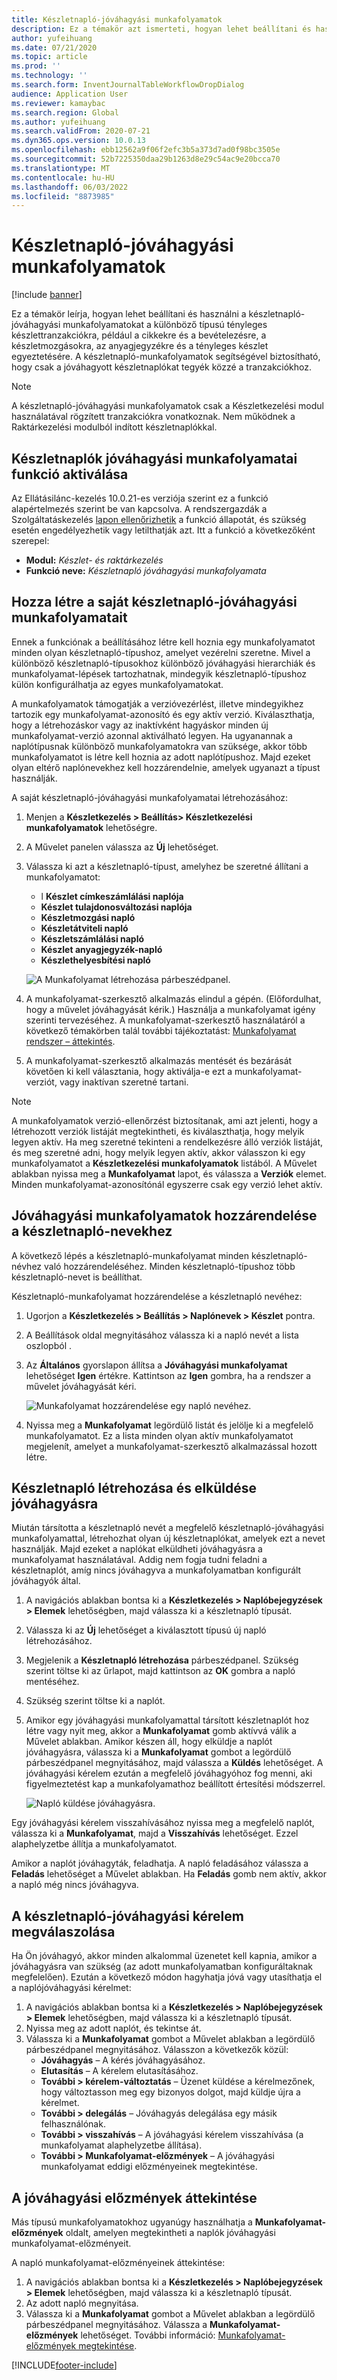 ```yaml
---
title: Készletnapló-jóváhagyási munkafolyamatok
description: Ez a témakör azt ismerteti, hogyan lehet beállítani és használni a készletnapló-jóváhagyási munkafolyamatokat a tényleges készlettranzakciók különböző típusaihoz. A készletnapló-munkafolyamatok segítségével biztosítható, hogy csak a jóváhagyott készletnaplókat tegyék közzé a tranzakciókhoz.
author: yufeihuang
ms.date: 07/21/2020
ms.topic: article
ms.prod: ''
ms.technology: ''
ms.search.form: InventJournalTableWorkflowDropDialog
audience: Application User
ms.reviewer: kamaybac
ms.search.region: Global
ms.author: yufeihuang
ms.search.validFrom: 2020-07-21
ms.dyn365.ops.version: 10.0.13
ms.openlocfilehash: ebb12562a9f06f2efc3b5a373d7ad0f98bc3505e
ms.sourcegitcommit: 52b7225350daa29b1263d8e29c54ac9e20bcca70
ms.translationtype: MT
ms.contentlocale: hu-HU
ms.lasthandoff: 06/03/2022
ms.locfileid: "8873985"
---
```

# <a name="inventory-journal-approval-workflows"></a>Készletnapló-jóváhagyási munkafolyamatok

[!include [banner](../includes/banner.md)]

Ez a témakör leírja, hogyan lehet beállítani és használni a készletnapló-jóváhagyási munkafolyamatokat a különböző típusú tényleges készlettranzakciókra, például a cikkekre és a bevételezésre, a készletmozgásokra, az anyagjegyzékre és a tényleges készlet egyeztetésére. A készletnapló-munkafolyamatok segítségével biztosítható, hogy csak a jóváhagyott készletnaplókat tegyék közzé a tranzakciókhoz.

> [!NOTE]
> A készletnapló-jóváhagyási munkafolyamatok csak a Készletkezelési modul használatával rögzített tranzakciókra vonatkoznak. Nem működnek a Raktárkezelési modulból indított készletnaplókkal.

## <a name="turn-on-the-inventory-journal-approval-workflows-feature"></a>Készletnaplók jóváhagyási munkafolyamatai funkció aktiválása

Az Ellátásilánc-kezelés 10.0.21-es verziója szerint ez a funkció alapértelmezés szerint be van kapcsolva. A rendszergazdák a Szolgáltatáskezelés [lapon ellenőrizhetik](../../fin-ops-core/fin-ops/get-started/feature-management/feature-management-overview.md) a funkció állapotát, és szükség esetén engedélyezhetik vagy letilthatják azt. Itt a funkció a következőként szerepel:

- **Modul:** *Készlet- és raktárkezelés*
- **Funkció neve:** *Készletnapló jóváhagyási munkafolyamata*

## <a name="create-your-inventory-journal-approval-workflows"></a>Hozza létre a saját készletnapló-jóváhagyási munkafolyamatait

Ennek a funkciónak a beállításához létre kell hoznia egy munkafolyamatot minden olyan készletnapló-típushoz, amelyet vezérelni szeretne. Mivel a különböző készletnapló-típusokhoz különböző jóváhagyási hierarchiák és munkafolyamat-lépések tartozhatnak, mindegyik készletnapló-típushoz külön konfigurálhatja az egyes munkafolyamatokat.

A munkafolyamatok támogatják a verzióvezérlést, illetve mindegyikhez tartozik egy munkafolyamat-azonosító és egy aktív verzió. Kiválaszthatja, hogy a létrehozáskor vagy az inaktívként hagyáskor minden új munkafolyamat-verzió azonnal aktiválható legyen. Ha ugyanannak a naplótípusnak különböző munkafolyamatokra van szüksége, akkor több munkafolyamatot is létre kell hoznia az adott naplótípushoz. Majd ezeket olyan eltérő naplónevekhez kell hozzárendelnie, amelyek ugyanazt a típust használják.

A saját készletnapló-jóváhagyási munkafolyamatai létrehozásához:

1. Menjen a **Készletkezelés \> Beállítás\> Készletkezelési munkafolyamatok** lehetőségre.
1. A Művelet panelen válassza az **Új** lehetőséget.
1. Válassza ki azt a készletnapló-típust, amelyhez be szeretné állítani a munkafolyamatot:
    - l **Készlet címkeszámlálási naplója**
    - **Készlet tulajdonosváltozási naplója**
    - **Készletmozgási napló**
    - **Készletátviteli napló**
    - **Készletszámlálási napló**
    - **Készlet anyagjegyzék-napló**
    - **Készlethelyesbítési napló**

    ![A Munkafolyamat létrehozása párbeszédpanel.](media/journal-workflow-create-workflow.png "A Munkafolyamat létrehozása párbeszédpanel")

1. A munkafolyamat-szerkesztő alkalmazás elindul a gépén. (Előfordulhat, hogy a művelet jóváhagyását kérik.) Használja a munkafolyamat igény szerinti tervezéséhez. A munkafolyamat-szerkesztő használatáról a következő témakörben talál további tájékoztatást: [Munkafolyamat rendszer – áttekintés](../../fin-ops-core/fin-ops/organization-administration/overview-workflow-system.md).
1. A munkafolyamat-szerkesztő alkalmazás mentését és bezárását követően ki kell választania, hogy aktiválja-e ezt a munkafolyamat-verziót, vagy inaktívan szeretné tartani.

> [!NOTE]
> A munkafolyamatok verzió-ellenőrzést biztosítanak, ami azt jelenti, hogy a létrehozott verziók listáját megtekintheti, és kiválaszthatja, hogy melyik legyen aktív. Ha meg szeretné tekinteni a rendelkezésre álló verziók listáját, és meg szeretné adni, hogy melyik legyen aktív, akkor válasszon ki egy munkafolyamatot a **Készletkezelési munkafolyamatok** listából. A Művelet ablakban nyissa meg a **Munkafolyamat** lapot, és válassza a **Verziók** elemet. Minden munkafolyamat-azonosítónál egyszerre csak egy verzió lehet aktív.

## <a name="assign-approval-workflows-to-inventory-journal-names"></a>Jóváhagyási munkafolyamatok hozzárendelése a készletnapló-nevekhez

A következő lépés a készletnapló-munkafolyamat minden készletnapló-névhez való hozzárendeléséhez. Minden készletnapló-típushoz több készletnapló-nevet is beállíthat.

Készletnapló-munkafolyamat hozzárendelése a készletnapló nevéhez:

1. Ugorjon a **Készletkezelés \> Beállítás \> Naplónevek \> Készlet** pontra.
1. A Beállítások oldal megnyitásához válassza ki a napló nevét a lista oszlopból .
1. Az **Általános** gyorslapon állítsa a **Jóváhagyási munkafolyamat** lehetőséget **Igen** értékre. Kattintson az **Igen** gombra, ha a rendszer a művelet jóváhagyását kéri.

    ![Munkafolyamat hozzárendelése egy napló nevéhez.](media/journal-workflow-journal-name.png "Munkafolyamat hozzárendelése egy napló nevéhez")

1. Nyissa meg a **Munkafolyamat** legördülő listát és jelölje ki a megfelelő munkafolyamatot. Ez a lista minden olyan aktív munkafolyamatot megjelenít, amelyet a munkafolyamat-szerkesztő alkalmazással hozott létre.

## <a name="create-an-inventory-journal-and-send-it-for-approval"></a>Készletnapló létrehozása és elküldése jóváhagyásra

Miután társította a készletnapló nevét a megfelelő készletnapló-jóváhagyási munkafolyamattal, létrehozhat olyan új készletnaplókat, amelyek ezt a nevet használják. Majd ezeket a naplókat elküldheti jóváhagyásra a munkafolyamat használatával. Addig nem fogja tudni feladni a készletnaplót, amíg nincs jóváhagyva a munkafolyamatban konfigurált jóváhagyók által.

1. A navigációs ablakban bontsa ki a **Készletkezelés \> Naplóbejegyzések \> Elemek** lehetőségben, majd válassza ki a készletnapló típusát.
1. Válassza ki az **Új** lehetőséget a kiválasztott típusú új napló létrehozásához.
1. Megjelenik a **Készletnapló létrehozása** párbeszédpanel. Szükség szerint töltse ki az űrlapot, majd kattintson az **OK** gombra a napló mentéséhez.
1. Szükség szerint töltse ki a naplót.
1. Amikor egy jóváhagyási munkafolyamattal társított készletnaplót hoz létre vagy nyit meg, akkor a **Munkafolyamat** gomb aktívvá válik a Művelet ablakban. Amikor készen áll, hogy elküldje a naplót jóváhagyásra, válassza ki a **Munkafolyamat** gombot a legördülő párbeszédpanel megnyitásához, majd válassza a **Küldés** lehetőséget. A jóváhagyási kérelem ezután a megfelelő jóváhagyóhoz fog menni, aki figyelmeztetést kap a munkafolyamathoz beállított értesítési módszerrel.

    ![Napló küldése jóváhagyásra.](media/journal-workflow-inventory-journal.png "Napló küldése jóváhagyásra")

Egy jóváhagyási kérelem visszahívásához nyissa meg a megfelelő naplót, válassza ki a **Munkafolyamat**, majd a **Visszahívás** lehetőséget. Ezzel alaphelyzetbe állítja a munkafolyamatot.

Amikor a naplót jóváhagyták, feladhatja. A napló feladásához válassza a **Feladás** lehetőséget a Művelet ablakban. Ha **Feladás** gomb nem aktív, akkor a napló még nincs jóváhagyva.

## <a name="respond-to-an-inventory-journal-approval-request"></a>A készletnapló-jóváhagyási kérelem megválaszolása

Ha Ön jóváhagyó, akkor minden alkalommal üzenetet kell kapnia, amikor a jóváhagyásra van szükség (az adott munkafolyamatban konfiguráltaknak megfelelően). Ezután a következő módon hagyhatja jóvá vagy utasíthatja el a naplójóváhagyási kérelmet:

1. A navigációs ablakban bontsa ki a **Készletkezelés \> Naplóbejegyzések \> Elemek** lehetőségben, majd válassza ki a készletnapló típusát.
1. Nyissa meg az adott naplót, és tekintse át.
1. Válassza ki a **Munkafolyamat** gombot a Művelet ablakban a legördülő párbeszédpanel megnyitásához. Válasszon a következők közül:
    - **Jóváhagyás** – A kérés jóváhagyásához.
    - **Elutasítás** – A kérelem elutasításához.
    - **További \> kérelem-változtatás** – Üzenet küldése a kérelmezőnek, hogy változtasson meg egy bizonyos dolgot, majd küldje újra a kérelmet.
    - **További \> delegálás** – Jóváhagyás delegálása egy másik felhasználónak.
    - **További \> visszahívás** – A jóváhagyási kérelem visszahívása (a munkafolyamat alaphelyzetbe állítása).
    - **További \> Munkafolyamat-előzmények** – A jóváhagyási munkafolyamat eddigi előzményeinek megtekintése.

## <a name="review-the-approval-history"></a>A jóváhagyási előzmények áttekintése

Más típusú munkafolyamatokhoz ugyanúgy használhatja a **Munkafolyamat-előzmények** oldalt, amelyen megtekintheti a naplók jóváhagyási munkafolyamat-előzményeit.

A napló munkafolyamat-előzményeinek áttekintése:

1. A navigációs ablakban bontsa ki a **Készletkezelés \> Naplóbejegyzések \> Elemek** lehetőségben, majd válassza ki a készletnapló típusát.
1. Az adott napló megnyitása.
1. Válassza ki a **Munkafolyamat** gombot a Művelet ablakban a legördülő párbeszédpanel megnyitásához. Válassza a **Munkafolyamat-előzmények** lehetőséget. További információ: [Munkafolyamat-előzmények megtekintése](../../fin-ops-core/fin-ops/organization-administration/tasks/view-workflow-history.md).


[!INCLUDE[footer-include](../../includes/footer-banner.md)]
